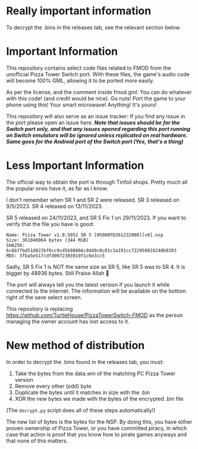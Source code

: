 # Really important information
To decrypt the .bins in the releases tab, see the relevant section below.
# Important Information
This repository contains select code files related to FMOD from the unofficial Pizza Tower Switch port.
With these files, the game's audio code will become 100% GML, allowing it to be ported more easily.

As per the license, and the comment inside fmod.gml: You can do whatever with this code! (and credit would be nice). Go nuts! Port the game to your phone using this! Your smart microwave! 
Anything! It's yours!


This repository will also serve as an issue tracker: If you find any issue in the port please open an issue here.
***Note that issues should be for the Switch port only, and that any issues opened regarding this port running on Switch emulators will be ignored unless replicated on real hardware.
Same goes for the Android port of the Switch port (Yes, that's a thing)***

# Less Important Information

The official way to obtain the port is through Tinfoil shops. Pretty much all the popular ones have it, as far as I know.

I don't remember when SR 1 and SR 2 were released.
SR 3 released on 9/5/2023.
SR 4 released on 13/11/2023.

SR 5 released on 24/11/2023, and SR 5 Fix 1 on 29/11/2023. If you want to verify that the file you have is good:
```
Name: Pizza Tower v1.0.5952 SR 5 [05000FD261232000][v0].nsp
Size: 361048064 bytes (344 MiB)
SHA256: 6c6b7fbd51d023bf6cc9cd5b98066c8d49c8c01c3a191cc722959818240b0203
MD5: 3fba5e517cdfd9072303919f1c6e3cc5
```
Sadly, SR 5 Fix 1 is NOT the same size as SR 5, like SR 5 was to SR 4. It is bigger by 48936 bytes. Still Praise Allah :pray:

The port will always tell you the latest version if you launch it while connected to the internet. The information will be available on the bottom right of the save select screen.

This repository is replacing https://github.com/TurtleHouse/PizzaTowerSwitch-FMOD
as the person managing the owner account has lost access to it.

# New method of distribution
In order to decrypt the .bins found in the releases tab, you must:
1. Take the bytes from the data.win of the matching PC Pizza Tower version
2. Remove every other (odd) byte
3. Duplicate the bytes until it matches in size with the .bin
4. XOR the new bytes we made with the bytes of the encrypted .bin file

(The `decrypt.py` script does all of these steps automatically!)

The new list of bytes is the bytes for the NSP. By doing this, you have either proven ownership of Pizza Tower,
or you have committed piracy, in which case that action is proof that you know how to pirate games anyways and that none of this matters.
